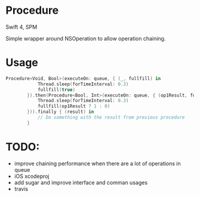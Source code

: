 # Procedure

Swift 4, SPM

Simple wrapper around NSOperation to allow operation chaining. 

# Usage

```swift
Procedure<Void, Bool>(executeOn: queue, { (_, fullfill) in
            Thread.sleep(forTimeInterval: 0.3)
            fullfill(true)
        }).then(Procedure<Bool, Int>(executeOn: queue, { (op1Result, fullfill) in
            Thread.sleep(forTimeInterval: 0.3)
            fullfill(op1Result ? 1 : 0)
        })).finally { (result) in
            // Do something with the result from previous procedure
        }
```

# TODO:

- improve chaining performance when there are a lot of operations in queue
- iOS xcodeproj
- add sugar and improve interface and comman usages
- travis